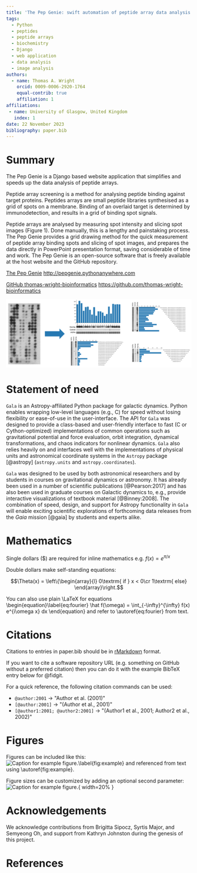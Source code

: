 ```yaml
---
title: 'The Pep Genie: swift automation of peptide array data analysis through a Django web application'
tags:
  - Python
  - peptides
  - peptide arrays
  - biochemistry
  - Django
  - web application
  - data analysis
  - image analysis
authors:
  - name: Thomas A. Wright
    orcid: 0009-0006-2920-1764
    equal-contrib: true
    affiliation: 1
affiliations:
 - name: University of Glasgow, United Kingdom
   index: 1
date: 22 November 2023
bibliography: paper.bib
---
```





# Summary

The Pep Genie is a Django based website application that simplifies and speeds up the data analysis of peptide arrays. 

Peptide array screening is a method for analysing peptide binding against target proteins. Peptides arrays are small peptide libraries synthesised as a grid of spots on a membrane. Binding of an overlaid target is determined by immunodetection, and results in a grid of binding spot signals. 

Peptide arrays are analysed by measuring spot intensity and slicing spot images (Figure 1). 
Done manually, this is a lengthy and painstaking process. 
The Pep Genie provides a grid drawing method for the quick measurement of peptide array binding spots and slicing of spot images, and prepares the data directly in PowerPoint presentation format, saving considerable of time and work. 
The Pep Genie is an open-source software that is freely available at the host website and the GitHub repository.

[The Pep Genie](http://pepgenie.pythonanywhere.com)
<http://pepgenie.pythonanywhere.com>

[GitHub thomas-wright-bioinformatics](https://github.com/thomas-wright-bioinformatics)
<https://github.com/thomas-wright-bioinformatics>

![Figure 1: Peptide array analysis provided by The Pep Genie. Peptide array spots are quantified and sliced into figures.](app/static/app/img/docs-overview.png)










# Statement of need

`Gala` is an Astropy-affiliated Python package for galactic dynamics. Python
enables wrapping low-level languages (e.g., C) for speed without losing
flexibility or ease-of-use in the user-interface. The API for `Gala` was
designed to provide a class-based and user-friendly interface to fast (C or
Cython-optimized) implementations of common operations such as gravitational
potential and force evaluation, orbit integration, dynamical transformations,
and chaos indicators for nonlinear dynamics. `Gala` also relies heavily on and
interfaces well with the implementations of physical units and astronomical
coordinate systems in the `Astropy` package [@astropy] (`astropy.units` and
`astropy.coordinates`).

`Gala` was designed to be used by both astronomical researchers and by
students in courses on gravitational dynamics or astronomy. It has already been
used in a number of scientific publications [@Pearson:2017] and has also been
used in graduate courses on Galactic dynamics to, e.g., provide interactive
visualizations of textbook material [@Binney:2008]. The combination of speed,
design, and support for Astropy functionality in `Gala` will enable exciting
scientific explorations of forthcoming data releases from the *Gaia* mission
[@gaia] by students and experts alike.

# Mathematics

Single dollars ($) are required for inline mathematics e.g. $f(x) = e^{\pi/x}$

Double dollars make self-standing equations:

$$\Theta(x) = \left\{\begin{array}{l}
0\textrm{ if } x < 0\cr
1\textrm{ else}
\end{array}\right.$$

You can also use plain \LaTeX for equations
\begin{equation}\label{eq:fourier}
\hat f(\omega) = \int_{-\infty}^{\infty} f(x) e^{i\omega x} dx
\end{equation}
and refer to \autoref{eq:fourier} from text.

# Citations

Citations to entries in paper.bib should be in
[rMarkdown](http://rmarkdown.rstudio.com/authoring_bibliographies_and_citations.html)
format.

If you want to cite a software repository URL (e.g. something on GitHub without a preferred
citation) then you can do it with the example BibTeX entry below for @fidgit.

For a quick reference, the following citation commands can be used:
- `@author:2001`  ->  "Author et al. (2001)"
- `[@author:2001]` -> "(Author et al., 2001)"
- `[@author1:2001; @author2:2001]` -> "(Author1 et al., 2001; Author2 et al., 2002)"

# Figures

Figures can be included like this:
![Caption for example figure.\label{fig:example}](figure.png)
and referenced from text using \autoref{fig:example}.

Figure sizes can be customized by adding an optional second parameter:
![Caption for example figure.](figure.png){ width=20% }

# Acknowledgements

We acknowledge contributions from Brigitta Sipocz, Syrtis Major, and Semyeong
Oh, and support from Kathryn Johnston during the genesis of this project.

# References

